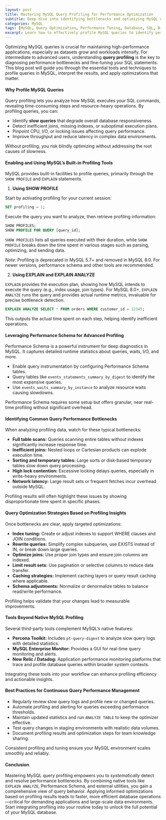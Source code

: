 ```yaml
---
layout: post
title: Mastering MySQL Query Profiling for Performance Optimization
subtitle: Deep dive into identifying bottlenecks and optimizing MySQL queries for advanced users
categories: MySQL
tags: [MySQL, Query Optimization, Performance Tuning, Database, SQL, Big Data]
excerpt: Learn how to effectively profile MySQL queries to identify performance bottlenecks and optimize your database operations with advanced techniques and tools.
---
```

Optimizing MySQL queries is crucial for maintaining high-performance applications, especially as datasets grow and workloads intensify. For intermediate to advanced users, understanding **query profiling** is the key to diagnosing performance bottlenecks and fine-tuning your SQL statements. This blog post will guide you through the essential tools and techniques to profile queries in MySQL, interpret the results, and apply optimizations that matter.

#### Why Profile MySQL Queries

Query profiling lets you analyze how MySQL executes your SQL commands, revealing time-consuming steps and resource-heavy operations. By profiling queries, you can:

- Identify **slow queries** that degrade overall database responsiveness.
- Detect inefficient joins, missing indexes, or suboptimal execution plans.
- Pinpoint CPU, I/O, or locking issues affecting query performance.
- Improve throughput and reduce latency in complex data environments.

Without profiling, you risk blindly optimizing without addressing the root causes of slowness.

#### Enabling and Using MySQL’s Built-in Profiling Tools

MySQL provides built-in facilities to profile queries, primarily through the `SHOW PROFILE` and `EXPLAIN` statements.

1. **Using SHOW PROFILE**

Start by activating profiling for your current session:

```sql
SET profiling = 1;
```

Execute the query you want to analyze, then retrieve profiling information:

```sql
SHOW PROFILES;
SHOW PROFILE FOR QUERY [query_id];
```

`SHOW PROFILES` lists all queries executed with their duration, while `SHOW PROFILE` breaks down the time spent in various stages such as parsing, optimizing, and sending data.

*Note*: Profiling is deprecated in MySQL 5.7+ and removed in MySQL 8.0. For newer versions, performance schema and other tools are recommended.

2. **Using EXPLAIN and EXPLAIN ANALYZE**

`EXPLAIN` provides the execution plan, showing how MySQL intends to execute the query (e.g., index usage, join types). For MySQL 8.0+, `EXPLAIN ANALYZE` runs the query and provides actual runtime metrics, invaluable for precise bottleneck detection.

```sql
EXPLAIN ANALYZE SELECT * FROM orders WHERE customer_id = 12345;
```

This outputs the actual time spent on each step, helping identify inefficient operations.

#### Leveraging Performance Schema for Advanced Profiling

Performance Schema is a powerful instrument for deep diagnostics in MySQL. It captures detailed runtime statistics about queries, waits, I/O, and more.

- Enable query instrumentation by configuring Performance Schema tables.
- Query tables like `events_statements_summary_by_digest` to identify the most expensive queries.
- Use `events_waits_summary_by_instance` to analyze resource waits causing slowdowns.

Performance Schema requires some setup but offers granular, near real-time profiling without significant overhead.

#### Identifying Common Query Performance Bottlenecks

When analyzing profiling data, watch for these typical bottlenecks:

- **Full table scans:** Queries scanning entire tables without indexes significantly increase response time.
- **Inefficient joins:** Nested loops or Cartesian products can explode execution time.
- **Sorting and temporary tables:** Large sorts or disk-based temporary tables slow down query processing.
- **High lock contention:** Excessive locking delays queries, especially in write-heavy environments.
- **Network latency:** Large result sets or frequent fetches incur overhead outside MySQL.

Profiling results will often highlight these issues by showing disproportionate time spent in specific phases.

#### Query Optimization Strategies Based on Profiling Insights

Once bottlenecks are clear, apply targeted optimizations:

- **Index tuning:** Create or adjust indexes to support WHERE clauses and JOIN conditions.
- **Rewrite queries:** Simplify complex subqueries, use EXISTS instead of IN, or break down large queries.
- **Optimize joins:** Use proper join types and ensure join columns are indexed.
- **Limit result sets:** Use pagination or selective columns to reduce data transfer.
- **Caching strategies:** Implement caching layers or query result caching where applicable.
- **Schema adjustments:** Normalize or denormalize tables to balance read/write performance.

Profiling helps validate that your changes lead to measurable improvements.

#### Tools Beyond Native MySQL Profiling

Several third-party tools complement MySQL’s native features:

- **Percona Toolkit:** Includes `pt-query-digest` to analyze slow query logs with detailed statistics.
- **MySQL Enterprise Monitor:** Provides a GUI for real-time query monitoring and alerts.
- **New Relic / Datadog:** Application performance monitoring platforms that trace and profile database queries within broader system contexts.

Integrating these tools into your workflow can enhance profiling efficiency and actionable insights.

#### Best Practices for Continuous Query Performance Management

- Regularly review slow query logs and profile new or changed queries.
- Automate profiling and alerting for queries exceeding performance thresholds.
- Maintain updated statistics and run `ANALYZE TABLE` to keep the optimizer effective.
- Test query changes in staging environments with realistic data volumes.
- Document profiling results and optimization steps for team knowledge sharing.

Consistent profiling and tuning ensure your MySQL environment scales smoothly and reliably.

#### Conclusion

Mastering MySQL query profiling empowers you to *systematically* detect and resolve performance bottlenecks. By combining native tools like `EXPLAIN ANALYZE`, Performance Schema, and external utilities, you gain a comprehensive view of query behavior. Applying informed optimizations based on profiling results leads to faster, more efficient database operations—critical for demanding applications and large-scale data environments. Start integrating profiling into your routine today to unlock the full potential of your MySQL database.
